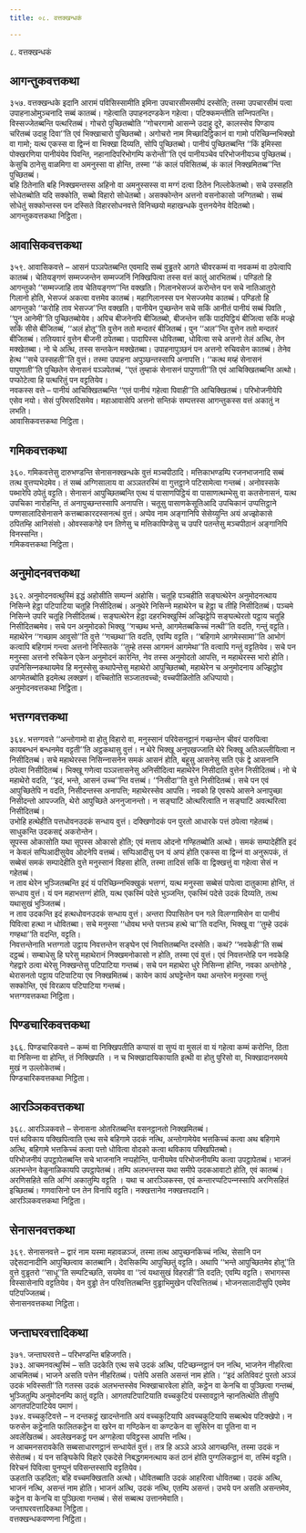 ```yaml
---
title: ०८. वत्तक्खन्धकं

---
```

८. वत्तक्खन्धकं  


## आगन्तुकवत्तकथा

३५७. वत्तक्खन्धके इदानि आरामं पविसिस्सामीति इमिना उपचारसीमसमीपं दस्सेति; तस्मा उपचारसीमं पत्वा उपाहनाओमुञ्‍चनादि सब्बं कातब्बं। गहेत्वाति उपाहनदण्डकेन गहेत्वा। पटिक्‍कमन्तीति सन्‍निपतन्ति। विस्सज्‍जेतब्बन्ति पत्थरितब्बं। गोचरो पुच्छितब्बोति ‘‘गोचरगामो आसन्‍ने उदाहु दूरे, कालस्सेव पिण्डाय चरितब्बं उदाहु दिवा’’ति एवं भिक्खाचारो पुच्छितब्बो। अगोचरो नाम मिच्छादिट्ठिकानं वा गामो परिच्छिन्‍नभिक्खो वा गामो; यत्थ एकस्स वा द्विन्‍नं वा भिक्खा दिय्यति, सोपि पुच्छितब्बो। पानीयं पुच्छितब्बन्ति ‘‘किं इमिस्सा पोक्खरणिया पानीयंयेव पिवन्ति, नहानादिपरिभोगम्पि करोन्ती’’ति एवं पानीयञ्‍चेव परिभोजनीयञ्‍च पुच्छितब्बं। केसुचि ठानेसु वाळमिगा वा अमनुस्सा वा होन्ति, तस्मा ‘‘कं कालं पविसितब्बं, कं कालं निक्खमितब्ब’’न्ति पुच्छितब्बं।  
बहि ठितेनाति बहि निक्खमन्तस्स अहिनो वा अमनुस्सस्स वा मग्गं दत्वा ठितेन निल्‍लोकेतब्बो। सचे उस्सहति सोधेतब्बोति यदि सक्‍कोति, सब्बो विहारो सोधेतब्बो। असक्‍कोन्तेन अत्तनो वसनोकासो जग्गितब्बो। सब्बं सोधेतुं सक्‍कोन्तस्स पन दस्सिते विहारसोधनवत्ते विनिच्छयो महाखन्धके वुत्तनयेनेव वेदितब्बो।  
आगन्तुकवत्तकथा निट्ठिता।  


## आवासिकवत्तकथा

३५९. आवासिकवत्ते – आसनं पञ्‍ञपेतब्बन्ति एवमादि सब्बं वुड्ढतरे आगते चीवरकम्मं वा नवकम्मं वा ठपेत्वापि कातब्बं। चेतियङ्गणं सम्मज्‍जन्तेन सम्मज्‍जनिं निक्खिपित्वा तस्स वत्तं कातुं आरभितब्बं। पण्डितो हि आगन्तुको ‘‘सम्मज्‍जाहि ताव चेतियङ्गण’’न्ति वक्खति। गिलानभेसज्‍जं करोन्तेन पन सचे नातिआतुरो गिलानो होति, भेसज्‍जं अकत्वा वत्तमेव कातब्बं। महागिलानस्स पन भेसज्‍जमेव कातब्बं। पण्डितो हि आगन्तुको ‘‘करोहि ताव भेसज्‍ज’’न्ति वक्खति। पानीयेन पुच्छन्तेन सचे सकिं आनीतं पानीयं सब्बं पिवति , ‘‘पुन आनेमी’’ति पुच्छितब्बोयेव। अपिच बीजनेनपि बीजितब्बो, बीजन्तेन सकिं पादपिट्ठियं बीजित्वा सकिं मज्झे सकिं सीसे बीजितब्बं, ‘‘अलं होतू’’ति वुत्तेन ततो मन्दतरं बीजितब्बं। पुन ‘‘अल’’न्ति वुत्तेन ततो मन्दतरं बीजितब्बं। ततियवारं वुत्तेन बीजनी ठपेतब्बा। पादापिस्स धोवितब्बा, धोवित्वा सचे अत्तनो तेलं अत्थि, तेन मक्खेतब्बा। नो चे अत्थि, तस्स सन्तकेन मक्खेतब्बा। उपाहनापुञ्छनं पन अत्तनो रुचिवसेन कातब्बं। तेनेव हेत्थ ‘‘सचे उस्सहती’’ति वुत्तं। तस्मा उपाहना अपुञ्छन्तस्सापि अनापत्ति। ‘‘कत्थ मय्हं सेनासनं पापुणाती’’ति पुच्छितेन सेनासनं पञ्‍ञपेतब्बं, ‘‘एतं तुम्हाकं सेनासनं पापुणाती’’ति एवं आचिक्खितब्बन्ति अत्थो। पप्फोटेत्वा हि पत्थरितुं पन वट्टतियेव।  
नवकस्स वत्ते – पानीयं आचिक्खितब्बन्ति ‘‘एतं पानीयं गहेत्वा पिवाही’’ति आचिक्खितब्बं। परिभोजनीयेपि एसेव नयो। सेसं पुरिमसदिसमेव। महाआवासेपि अत्तनो सन्तिकं सम्पत्तस्स आगन्तुकस्स वत्तं अकातुं न लभति।  
आवासिकवत्तकथा निट्ठिता।  


## गमिकवत्तकथा

३६०. गमिकवत्तेसु दारुभण्डन्ति सेनासनक्खन्धके वुत्तं मञ्‍चपीठादि। मत्तिकाभण्डम्पि रजनभाजनादि सब्बं तत्थ वुत्तप्पभेदमेव। तं सब्बं अग्गिसालाय वा अञ्‍ञतरस्मिं वा गुत्तट्ठाने पटिसामेत्वा गन्तब्बं। अनोवस्सके पब्भारेपि ठपेतुं वट्टति। सेनासनं आपुच्छितब्बन्ति एत्थ यं पासाणपिट्ठियं वा पासाणत्थम्भेसु वा कतसेनासनं, यत्थ उपचिका नारोहन्ति, तं अनापुच्छन्तस्सापि अनापत्ति। चतूसु पासाणकेसूतिआदि उपचिकानं उप्पत्तिट्ठाने पण्णसालादिसेनासने कत्तब्बाकारदस्सनत्थं वुत्तं। अप्पेव नाम अङ्गानिपि सेसेय्युन्ति अयं अज्झोकासे ठपितम्हि आनिसंसो। ओवस्सकगेहे पन तिणेसु च मत्तिकापिण्डेसु च उपरि पतन्तेसु मञ्‍चपीठानं अङ्गानिपि विनस्सन्ति।  
गमिकवत्तकथा निट्ठिता।  


## अनुमोदनवत्तकथा

३६२. अनुमोदनवत्थुस्मिं इद्धं अहोसीति सम्पन्‍नं अहोसि। चतूहि पञ्‍चहीति सङ्घत्थेरेन अनुमोदनत्थाय निसिन्‍ने हेट्ठा पटिपाटिया चतूहि निसीदितब्बं। अनुथेरे निसिन्‍ने महाथेरेन च हेट्ठा च तीहि निसीदितब्बं। पञ्‍चमे निसिन्‍ने उपरि चतूहि निसीदितब्बं। सङ्घत्थेरेन हेट्ठा दहरभिक्खुस्मिं अज्झिट्ठेपि सङ्घत्थेरतो पट्ठाय चतूहि निसीदितब्बमेव। सचे पन अनुमोदको भिक्खु ‘‘गच्छथ भन्ते, आगमेतब्बकिच्‍चं नत्थी’’ति वदति, गन्तुं वट्टति। महाथेरेन ‘‘गच्छाम आवुसो’’ति वुत्ते ‘‘गच्छथा’’ति वदति, एवम्पि वट्टति। ‘‘बहिगामे आगमेस्सामा’’ति आभोगं कत्वापि बहिगामं गन्त्वा अत्तनो निस्सितके ‘‘तुम्हे तस्स आगमनं आगमेथा’’ति वत्वापि गन्तुं वट्टतियेव। सचे पन मनुस्सा अत्तनो रुचिकेन एकेन अनुमोदनं कारेन्ति, नेव तस्स अनुमोदतो आपत्ति, न महाथेरस्स भारो होति। उपनिसिन्‍नकथायमेव हि मनुस्सेसु कथापेन्तेसु महाथेरो आपुच्छितब्बो, महाथेरेन च अनुमोदनाय अज्झिट्ठोव आगमेतब्बोति इदमेत्थ लक्खणं। वच्‍चितोति सञ्‍जातवच्‍चो; वच्‍चपीळितोति अधिप्पायो।  
अनुमोदनवत्तकथा निट्ठिता।  


## भत्तग्गवत्तकथा

३६४. भत्तग्गवत्ते ‘‘अन्तोगामो वा होतु विहारो वा, मनुस्सानं परिवेसनट्ठानं गच्छन्तेन चीवरं पारुपित्वा कायबन्धनं बन्धनमेव वट्टती’’ति अट्ठकथासु वुत्तं। न थेरे भिक्खू अनुपखज्‍जाति थेरे भिक्खू अतिअल्‍लीयित्वा न निसीदितब्बं। सचे महाथेरस्स निसिन्‍नासनेन समकं आसनं होति, बहूसु आसनेसु सति एकं द्वे आसनानि ठपेत्वा निसीदितब्बं। भिक्खू गणेत्वा पञ्‍ञत्तासनेसु अनिसीदित्वा महाथेरेन निसीदाति वुत्तेन निसीदितब्बं। नो चे महाथेरो वदति, ‘‘इदं, भन्ते, आसनं उच्‍च’’न्ति वत्तब्बं। ‘‘निसीदा’’ति वुत्ते निसीदितब्बं। सचे पन एवं आपुच्छितेपि न वदति, निसीदन्तस्स अनापत्ति; महाथेरस्सेव आपत्ति। नवको हि एवरूपे आसने अनापुच्छा निसीदन्तो आपज्‍जति, थेरो आपुच्छिते अननुजानन्तो। न सङ्घाटिं ओत्थरित्वाति न सङ्घाटिं अवत्थरित्वा निसीदितब्बं।  
उभोहि हत्थेहीति पत्तधोवनउदकं सन्धाय वुत्तं। दक्खिणोदकं पन पुरतो आधारके पत्तं ठपेत्वा गहेतब्बं। साधुकन्ति उदकसद्दं अकरोन्तेन।  
सूपस्स ओकासोति यथा सूपस्स ओकासो होति; एवं मत्ताय ओदनो गण्हितब्बोति अत्थो। समकं सम्पादेहीति इदं न केवलं सप्पिआदीसुयेव ओदनेपि वत्तब्बं। सप्पिआदीसु पन यं अप्पं होति एकस्स वा द्विन्‍नं वा अनुरूपकं, तं सब्बेसं समकं सम्पादेहीति वुत्ते मनुस्सानं विहसा होति, तस्मा तादिसं सकिं वा द्विक्खत्तुं वा गहेत्वा सेसं न गहेतब्बं।  
न ताव थेरेन भुञ्‍जितब्बन्ति इदं यं परिच्छिन्‍नभिक्खुकं भत्तग्गं, यत्थ मनुस्सा सब्बेसं पापेत्वा दातुकामा होन्ति, तं सन्धाय वुत्तं। यं पन महाभत्तग्गं होति, यत्थ एकस्मिं पदेसे भुञ्‍जन्ति, एकस्मिं पदेसे उदकं दिय्यति, तत्थ यथासुखं भुञ्‍जितब्बं।  
न ताव उदकन्ति इदं हत्थधोवनउदकं सन्धाय वुत्तं। अन्तरा पिपासितेन पन गले विलग्गामिसेन वा पानीयं पिवित्वा हत्था न धोवितब्बा। सचे मनुस्सा ‘‘धोवथ भन्ते पत्तञ्‍च हत्थे चा’’ति वदन्ति, भिक्खू वा ‘‘तुम्हे उदकं गण्हथा’’ति वदन्ति, वट्टति।  
निवत्तन्तेनाति भत्तग्गतो उट्ठाय निवत्तन्तेन सङ्घेन एवं निवत्तितब्बन्ति दस्सेति। कथं? ‘‘नवकेही’’ति सब्बं दट्ठब्बं। सम्बाधेसु हि घरेसु महाथेरानं निक्खमनोकासो न होति, तस्मा एवं वुत्तं। एवं निवत्तन्तेहि पन नवकेहि गेहद्वारे ठत्वा थेरेसु निक्खन्तेसु पटिपाटिया गन्तब्बं। सचे पन महाथेरा धुरे निसिन्‍ना होन्ति, नवका अन्तोगेहे , थेरासनतो पट्ठाय पटिपाटिया एव निक्खमितब्बं। कायेन कायं अघट्टेन्तेन यथा अन्तरेन मनुस्सा गन्तुं सक्‍कोन्ति, एवं विरळाय पटिपाटिया गन्तब्बं।  
भत्तग्गवत्तकथा निट्ठिता।  


## पिण्डचारिकवत्तकथा

३६६. पिण्डचारिकवत्ते – कम्मं वा निक्खिपतीति कप्पासं वा सुप्पं वा मुसलं वा यं गहेत्वा कम्मं करोन्ति, ठिता वा निसिन्‍ना वा होन्ति, तं निक्खिपति । न च भिक्खादायिकायाति इत्थी वा होतु पुरिसो वा, भिक्खादानसमये मुखं न उल्‍लोकेतब्बं।  
पिण्डचारिकवत्तकथा निट्ठिता।  


## आरञ्‍ञिकवत्तकथा

३६८. आरञ्‍ञिकवत्ते – सेनासना ओतरितब्बन्ति वसनट्ठानतो निक्खमितब्बं।  
पत्तं थविकाय पक्खिपित्वाति एत्थ सचे बहिगामे उदकं नत्थि, अन्तोगामेयेव भत्तकिच्‍चं कत्वा अथ बहिगामे अत्थि, बहिगामे भत्तकिच्‍चं कत्वा पत्तो धोवित्वा वोदको कत्वा थविकाय पक्खिपितब्बो।  
परिभोजनीयं उपट्ठापेतब्बन्ति सचे भाजनानि नप्पहोन्ति, पानीयमेव परिभोजनीयम्पि कत्वा उपट्ठापेतब्बं। भाजनं अलभन्तेन वेळुनाळिकायपि उपट्ठापेतब्बं। तम्पि अलभन्तस्स यथा समीपे उदकआवाटो होति, एवं कातब्बं। अरणिसहिते सति अग्गिं अकातुम्पि वट्टति । यथा च आरञ्‍ञिकस्स, एवं कन्तारप्पटिपन्‍नस्सापि अरणिसहितं इच्छितब्बं। गणवासिनो पन तेन विनापि वट्टति। नक्खत्तानेव नक्खत्तपदानि।  
आरञ्‍ञिकवत्तकथा निट्ठिता।  


## सेनासनवत्तकथा

३६९. सेनासनवत्ते – द्वारं नाम यस्मा महावळञ्‍जं, तस्मा तत्थ आपुच्छनकिच्‍चं नत्थि, सेसानि पन उद्देसदानादीनि आपुच्छित्वाव कातब्बानि। देवसिकम्पि आपुच्छितुं वट्टति। अथापि ‘‘भन्ते आपुच्छितमेव होतू’’ति वुत्ते वुड्ढतरो ‘‘साधू’’ति सम्पटिच्छति, सयमेव वा ‘‘त्वं यथासुखं विहराही’’ति वदति; एवम्पि वट्टति। सभागस्स विस्सासेनापि वट्टतियेव। येन वुड्ढो तेन परिवत्तितब्बन्ति वुड्ढाभिमुखेन परिवत्तितब्बं। भोजनसालादीसुपि एवमेव पटिपज्‍जितब्बं।  
सेनासनवत्तकथा निट्ठिता।  


## जन्ताघरवत्तादिकथा

३७१. जन्ताघरवत्ते – परिभण्डन्ति बहिजगति।  
३७३. आचमनवत्थुस्मिं – सति उदकेति एत्थ सचे उदकं अत्थि, पटिच्छन्‍नट्ठानं पन नत्थि, भाजनेन नीहरित्वा आचमितब्बं। भाजने असति पत्तेन नीहरितब्बं। पत्तेपि असति असन्तं नाम होति। ‘‘इदं अतिविवटं पुरतो अञ्‍ञं उदकं भविस्सती’’ति गतस्स उदकं अलभन्तस्सेव भिक्खाचारवेला होति, कट्ठेन वा केनचि वा पुञ्छित्वा गन्तब्बं, भुञ्‍जितुम्पि अनुमोदनम्पि कातुं वट्टति। आगतपटिपाटियाति वच्‍चकुटियं पस्सावट्ठाने न्हानतित्थेति तीसुपि आगतपटिपाटियेव पमाणं।  
३७४. वच्‍चकुटिवत्ते – न दन्तकट्ठं खादन्तेनाति अयं वच्‍चकुटियापि अवच्‍चकुटियापि सब्बत्थेव पटिक्खेपो। न फरुसेन कट्ठेनाति फालितकट्ठेन वा खरेन वा गण्ठिकेन वा कण्टकेन वा सुसिरेन वा पूतिना वा न अवलेखितब्बं। अवलेखनकट्ठं पन अग्गहेत्वा पविट्ठस्स आपत्ति नत्थि।  
न आचमनसरावकेति सब्बसाधारणट्ठानं सन्धायेतं वुत्तं। तत्र हि अञ्‍ञे अञ्‍ञे आगच्छन्ति, तस्मा उदकं न सेसेतब्बं। यं पन सङ्घिकेपि विहारे एकदेसे निबद्धगमनत्थाय कतं ठानं होति पुग्गलिकट्ठानं वा, तस्मिं वट्टति। विरेचनं पिवित्वा पुनप्पुनं पविसन्तस्सापि वट्टतियेव।  
ऊहताति ऊहदिता; बहि वच्‍चमक्खिताति अत्थो। धोवितब्बाति उदकं आहरित्वा धोवितब्बा। उदकं अत्थि, भाजनं नत्थि, असन्तं नाम होति। भाजनं अत्थि, उदकं नत्थि, एतम्पि असन्तं। उभये पन असति असन्तमेव, कट्ठेन वा केनचि वा पुञ्छित्वा गन्तब्बं। सेसं सब्बत्थ उत्तानमेवाति।  
जन्ताघरवत्तादिकथा निट्ठिता।  
वत्तक्खन्धकवण्णना निट्ठिता।  